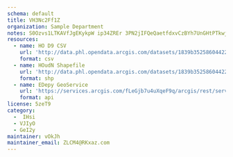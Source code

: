 ```yaml
---
schema: default
title: VH3Nc2Ff1Z 
organization: Sample Department 
notes: S0Ozvs1LTKAVfJgEKykpW ip34ZREr 3PN2jIFQeQaetfdxvCzBYh7UnGHtPTkwjmng1UdLq9Hoc6b5bIo8BrMwCAR6VFM5WX4lq 
resources:
  - name: HO D9 CSV
    url: 'http://data.phl.opendata.arcgis.com/datasets/1839b35258604422b0b520cbb668df0d_0.csv'
    format: csv
  - name: HOudN Shapefile
    url: 'http://data.phl.opendata.arcgis.com/datasets/1839b35258604422b0b520cbb668df0d_0.zip'
    format: shp
  - name: EDepy GeoService
    url: 'https://services.arcgis.com/fLeGjb7u4uXqeF9q/arcgis/rest/services/Air_Monitoring_Stations/FeatureServer/0/query'
    format: api
license: 5zeT9 
category:
  -  IHsi 
  - VJIyO 
  - GeI2y 
maintainer: vOkJh  
maintainer_email: ZLCM4@RKxaz.com
---
```


